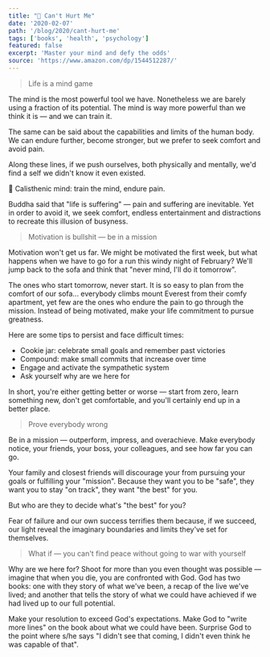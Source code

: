 ```yaml
---
title: "📖 Can't Hurt Me"
date: '2020-02-07'
path: '/blog/2020/cant-hurt-me'
tags: ['books', 'health', 'psychology']
featured: false
excerpt: 'Master your mind and defy the odds'
source: 'https://www.amazon.com/dp/1544512287/'
---
```


> Life is a mind game

The mind is the most powerful tool we have. Nonetheless we are barely using a fraction of its potential. The mind is way more powerful than we think it is — and we can train it.

The same can be said about the capabilities and limits of the human body. We can endure further, become stronger, but we prefer to seek comfort and avoid pain.

Along these lines, if we push ourselves, both physically and mentally, we'd find a self we didn't know it even existed.

📍 Calisthenic mind: train the mind, endure pain.

Buddha said that "life is suffering" — pain and suffering are inevitable. Yet in order to avoid it, we seek comfort, endless entertainment and distractions to recreate this illusion of busyness.

> Motivation is bullshit — be in a mission

Motivation won't get us far. We might be motivated the first week, but what happens when we have to go for a run this windy night of February? We'll jump back to the sofa and think that "never mind, I'll do it tomorrow".

The ones who start tomorrow, never start. It is so easy to plan from the comfort of our sofa... everybody climbs mount Everest from their comfy apartment, yet few are the ones who endure the pain to go through the mission. Instead of being motivated, make your life commitment to pursue greatness.

Here are some tips to persist and face difficult times:

- Cookie jar: celebrate small goals and remember past victories
- Compound: make small commits that increase over time
- Engage and activate the sympathetic system
- Ask yourself why are we here for

In short, you're either getting better or worse — start from zero, learn something new, don't get comfortable, and you'll certainly end up in a better place.

> Prove everybody wrong

Be in a mission — outperform, impress, and overachieve. Make everybody notice, your friends, your boss, your colleagues, and see how far you can go.

Your family and closest friends will discourage your from pursuing your goals or fulfilling your "mission". Because they want you to be "safe", they want you to stay "on track", they want "the best" for you.

But who are they to decide what's "the best" for you?

Fear of failure and our own success terrifies them because, if we succeed, our light reveal the imaginary boundaries and limits they've set for themselves.

> What if — you can't find peace without going to war with yourself

Why are we here for? Shoot for more than you even thought was possible — imagine that when you die, you are confronted with God. God has two books: one with they story of what we've been, a recap of the live we've lived; and another that tells the story of what we could have achieved if we had lived up to our full potential.

Make your resolution to exceed God's expectations. Make God to "write more lines" on the book about what we could have been. Surprise God to the point where s/he says "I didn't see that coming, I didn't even think he was capable of that".
